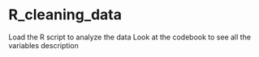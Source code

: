 # R_cleaning_data

Load the R script to analyze the data
Look at the codebook to see all the variables description
